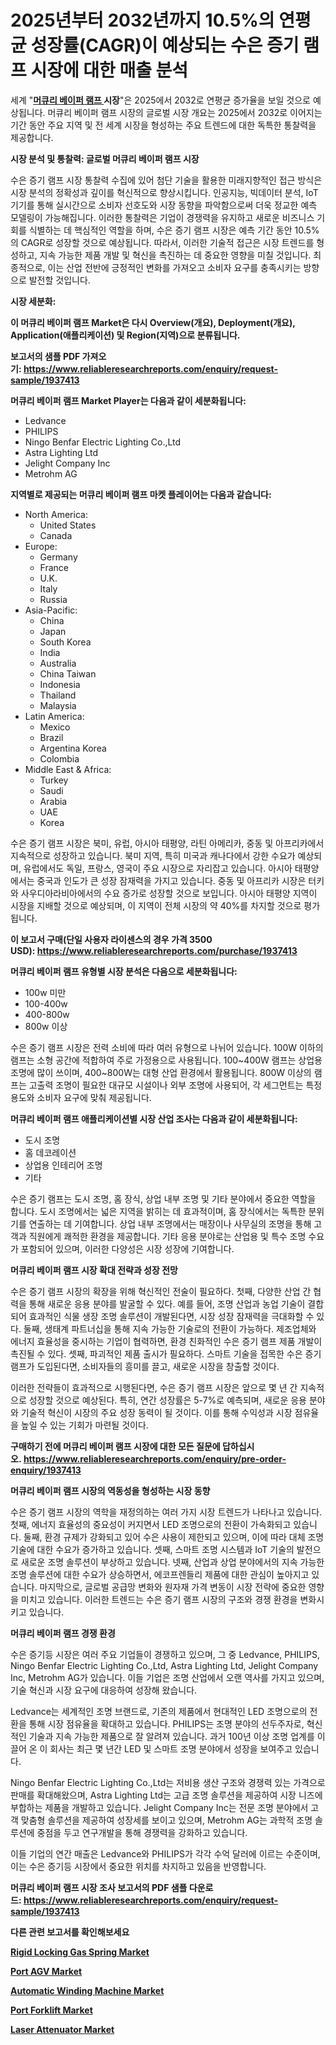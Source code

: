 <p><h1>2025년부터 2032년까지 10.5%의 연평균 성장률(CAGR)이 예상되는 수은 증기 램프 시장에 대한 매출 분석</h1></p><p>세계 "<strong><a href="https://www.reliableresearchreports.com/mercury-vapor-lamp-r1937413?utm_campaign=105&utm_medium=8&utm_source=Github&utm_content=ia&utm_term=10042025&utm_id=mercury-vapor-lamp">머큐리 베이퍼 램프&nbsp;</a></strong><strong>시장</strong>"은 2025에서 2032로 연평균 증가율을 보일 것으로 예상됩니다. 머큐리 베이퍼 램프 시장의 글로벌 시장 개요는 2025에서 2032로 이어지는 기간 동안 주요 지역 및 전 세계 시장을 형성하는 주요 트렌드에 대한 독특한 통찰력을 제공합니다.</p>
<p><strong>시장 분석 및 통찰력: 글로벌 머큐리 베이퍼 램프 시장</strong></p>
<p><p>수은 증기 램프 시장 통찰력 수집에 있어 첨단 기술을 활용한 미래지향적인 접근 방식은 시장 분석의 정확성과 깊이를 혁신적으로 향상시킵니다. 인공지능, 빅데이터 분석, IoT 기기를 통해 실시간으로 소비자 선호도와 시장 동향을 파악함으로써 더욱 정교한 예측 모델링이 가능해집니다. 이러한 통찰력은 기업이 경쟁력을 유지하고 새로운 비즈니스 기회를 식별하는 데 핵심적인 역할을 하며, 수은 증기 램프 시장은 예측 기간 동안 10.5%의 CAGR로 성장할 것으로 예상됩니다. 따라서, 이러한 기술적 접근은 시장 트렌드를 형성하고, 지속 가능한 제품 개발 및 혁신을 촉진하는 데 중요한 영향을 미칠 것입니다. 최종적으로, 이는 산업 전반에 긍정적인 변화를 가져오고 소비자 요구를 충족시키는 방향으로 발전할 것입니다.</p><a href="%7CAUTHORITHY_DOMAIN_URL%7C?utm_campaign=105&utm_medium=8&utm_source=Github&utm_content=ia&utm_term=10042025&utm_id=mercury-vapor-lamp"></a></p>
<p><strong>시장 세분화:</strong></p>
<p><strong>이 머큐리 베이퍼 램프 Market은 다시 Overview(개요), Deployment(개요), Application(애플리케이션) 및 Region(지역)으로 분류됩니다.</strong></p>
<p><strong>보고서의 샘플 PDF 가져오기:&nbsp;<a href="https://www.reliableresearchreports.com/enquiry/request-sample/1937413?utm_campaign=105&utm_medium=8&utm_source=Github&utm_content=ia&utm_term=10042025&utm_id=mercury-vapor-lamp">https://www.reliableresearchreports.com/enquiry/request-sample/1937413</a></strong><strong></strong></p>
<p><strong>머큐리 베이퍼 램프 Market Player는 다음과 같이 세분화됩니다:</strong></p>
<p><ul><li>Ledvance</li><li>PHILIPS</li><li>Ningo Benfar Electric Lighting Co.,Ltd</li><li>Astra Lighting Ltd</li><li>Jelight Company Inc</li><li>Metrohm AG</li></ul></p>
<p><strong>지역별로 제공되는 머큐리 베이퍼 램프 마켓 플레이어는 다음과 같습니다:</strong></p>
<p><ul>
    <li>
        North America:
        <ul>
            <li>United States</li>
            <li>Canada</li>
        </ul>
    </li>
    <li>
        Europe:
        <ul>
            <li>Germany</li>
            <li>France</li>
            <li>U.K.</li>
            <li>Italy</li>
            <li>Russia</li>
        </ul>
    </li>
    <li>
        Asia-Pacific:
        <ul>
            <li>China</li>
            <li>Japan</li>
            <li>South Korea</li>
            <li>India</li>
            <li>Australia</li>
            <li>China Taiwan</li>
            <li>Indonesia</li>
            <li>Thailand</li>
            <li>Malaysia</li>
        </ul>
    </li>
    <li>
        Latin America:
        <ul>
            <li>Mexico</li>
            <li>Brazil</li>
            <li>Argentina Korea</li>
            <li>Colombia</li>
        </ul>
    </li>
    <li>
        Middle East & Africa:
        <ul>
            <li>Turkey</li>
            <li>Saudi</li>
            <li>Arabia</li>
            <li>UAE</li>
            <li>Korea</li>
        </ul>
    </li>
    </ul></p>
<p><p>수은 증기 램프 시장은 북미, 유럽, 아시아 태평양, 라틴 아메리카, 중동 및 아프리카에서 지속적으로 성장하고 있습니다. 북미 지역, 특히 미국과 캐나다에서 강한 수요가 예상되며, 유럽에서도 독일, 프랑스, 영국이 주요 시장으로 자리잡고 있습니다. 아시아 태평양에서는 중국과 인도가 큰 성장 잠재력을 가지고 있습니다. 중동 및 아프리카 시장은 터키와 사우디아라비아에서의 수요 증가로 성장할 것으로 보입니다. 아시아 태평양 지역이 시장을 지배할 것으로 예상되며, 이 지역이 전체 시장의 약 40%를 차지할 것으로 평가됩니다.</p></p>
<p><strong>이 보고서 구매(단일 사용자 라이센스의 경우 가격 3500 USD):&nbsp;<a href="https://www.reliableresearchreports.com/purchase/1937413?utm_campaign=105&utm_medium=8&utm_source=Github&utm_content=ia&utm_term=10042025&utm_id=mercury-vapor-lamp">https://www.reliableresearchreports.com/purchase/1937413</a></strong></p>
<p><strong>머큐리 베이퍼 램프 유형별 시장 분석은 다음으로 세분화됩니다:</strong></p>
<p><ul><li>100w 미만</li><li>100-400w</li><li>400-800w</li><li>800w 이상</li></ul></p>
<p><p>수은 증기 램프 시장은 전력 소비에 따라 여러 유형으로 나뉘어 있습니다. 100W 이하의 램프는 소형 공간에 적합하여 주로 가정용으로 사용됩니다. 100~400W 램프는 상업용 조명에 많이 쓰이며, 400~800W는 대형 산업 환경에서 활용됩니다. 800W 이상의 램프는 고출력 조명이 필요한 대규모 시설이나 외부 조명에 사용되어, 각 세그먼트는 특정 용도와 소비자 요구에 맞춰 제공됩니다.</p></p>
<p><strong>머큐리 베이퍼 램프 애플리케이션별 시장 산업 조사는 다음과 같이 세분화됩니다:</strong></p>
<p><ul><li>도시 조명</li><li>홈 데코레이션</li><li>상업용 인테리어 조명</li><li>기타</li></ul></p>
<p><p>수은 증기 램프는 도시 조명, 홈 장식, 상업 내부 조명 및 기타 분야에서 중요한 역할을 합니다. 도시 조명에서는 넓은 지역을 밝히는 데 효과적이며, 홈 장식에서는 독특한 분위기를 연출하는 데 기여합니다. 상업 내부 조명에서는 매장이나 사무실의 조명을 통해 고객과 직원에게 쾌적한 환경을 제공합니다. 기타 응용 분야로는 산업용 및 특수 조명 수요가 포함되어 있으며, 이러한 다양성은 시장 성장에 기여합니다.</p></p>
<p><strong>머큐리 베이퍼 램프 시장 확대 전략과 성장 전망</strong></p>
<p><p>수은 증기 램프 시장의 확장을 위해 혁신적인 전술이 필요하다. 첫째, 다양한 산업 간 협력을 통해 새로운 응용 분야를 발굴할 수 있다. 예를 들어, 조명 산업과 농업 기술이 결합되어 효과적인 식물 생장 조명 솔루션이 개발된다면, 시장 성장 잠재력을 극대화할 수 있다. 둘째, 생태계 파트너십을 통해 지속 가능한 기술로의 전환이 가능하다. 제조업체와 에너지 효율성을 중시하는 기업이 협력하면, 환경 친화적인 수은 증기 램프 제품 개발이 촉진될 수 있다. 셋째, 파괴적인 제품 출시가 필요하다. 스마트 기술을 접목한 수은 증기 램프가 도입된다면, 소비자들의 흥미를 끌고, 새로운 시장을 창출할 것이다.</p><p>이러한 전략들이 효과적으로 시행된다면, 수은 증기 램프 시장은 앞으로 몇 년 간 지속적으로 성장할 것으로 예상된다. 특히, 연간 성장률은 5-7%로 예측되며, 새로운 응용 분야와 기술적 혁신이 시장의 주요 성장 동력이 될 것이다. 이를 통해 수익성과 시장 점유율을 높일 수 있는 기회가 마련될 것이다.</p></p>
<p><strong>구매하기 전에 머큐리 베이퍼 램프 시장에 대한 모든 질문에 답하십시오.&nbsp;<a href="https://www.reliableresearchreports.com/enquiry/pre-order-enquiry/1937413?utm_campaign=105&utm_medium=8&utm_source=Github&utm_content=ia&utm_term=10042025&utm_id=mercury-vapor-lamp">https://www.reliableresearchreports.com/enquiry/pre-order-enquiry/1937413</a></strong><strong></strong></p>
<p><strong>머큐리 베이퍼 램프 시장의 역동성을 형성하는 시장 동향</strong></p>
<p><p>수은 증기 램프 시장의 역학을 재정의하는 여러 가지 시장 트렌드가 나타나고 있습니다. 첫째, 에너지 효율성의 중요성이 커지면서 LED 조명으로의 전환이 가속화되고 있습니다. 둘째, 환경 규제가 강화되고 있어 수은 사용이 제한되고 있으며, 이에 따라 대체 조명 기술에 대한 수요가 증가하고 있습니다. 셋째, 스마트 조명 시스템과 IoT 기술의 발전으로 새로운 조명 솔루션이 부상하고 있습니다. 넷째, 산업과 상업 분야에서의 지속 가능한 조명 솔루션에 대한 수요가 상승하면서, 에코프렌들리 제품에 대한 관심이 높아지고 있습니다. 마지막으로, 글로벌 공급망 변화와 원자재 가격 변동이 시장 전략에 중요한 영향을 미치고 있습니다. 이러한 트렌드는 수은 증기 램프 시장의 구조와 경쟁 환경을 변화시키고 있습니다.</p></p>
<p><strong>머큐리 베이퍼 램프 경쟁 환경</strong></p>
<p><p>수은 증기등 시장은 여러 주요 기업들이 경쟁하고 있으며, 그 중 Ledvance, PHILIPS, Ningo Benfar Electric Lighting Co.,Ltd, Astra Lighting Ltd, Jelight Company Inc, Metrohm AG가 있습니다. 이들 기업은 조명 산업에서 오랜 역사를 가지고 있으며, 기술 혁신과 시장 요구에 대응하여 성장해 왔습니다.</p><p>Ledvance는 세계적인 조명 브랜드로, 기존의 제품에서 현대적인 LED 조명으로의 전환을 통해 시장 점유율을 확대하고 있습니다. PHILIPS는 조명 분야의 선두주자로, 혁신적인 기술과 지속 가능한 제품으로 잘 알려져 있습니다. 과거 100년 이상 조명 업계를 이끌어 온 이 회사는 최근 몇 년간 LED 및 스마트 조명 분야에서 성장을 보여주고 있습니다.</p><p>Ningo Benfar Electric Lighting Co.,Ltd는 저비용 생산 구조와 경쟁력 있는 가격으로 판매를 확대해왔으며, Astra Lighting Ltd는 고급 조명 솔루션을 제공하여 시장 니즈에 부합하는 제품을 개발하고 있습니다. Jelight Company Inc는 전문 조명 분야에서 고객 맞춤형 솔루션을 제공하여 성장세를 보이고 있으며, Metrohm AG는 과학적 조명 솔루션에 중점을 두고 연구개발을 통해 경쟁력을 강화하고 있습니다.</p><p>이들 기업의 연간 매출은 Ledvance와 PHILIPS가 각각 수억 달러에 이르는 수준이며, 이는 수은 증기등 시장에서 중요한 위치를 차지하고 있음을 반영합니다.</p></p>
<p><strong>머큐리 베이퍼 램프 시장 조사 보고서의 PDF 샘플 다운로드:&nbsp;<a href="https://www.reliableresearchreports.com/enquiry/request-sample/1937413?utm_campaign=105&utm_medium=8&utm_source=Github&utm_content=ia&utm_term=10042025&utm_id=mercury-vapor-lamp">https://www.reliableresearchreports.com/enquiry/request-sample/1937413</a></strong></p>
<p><strong></strong></p>
<p><strong></strong></p>
<p><strong></strong></p>
<p><strong></strong></p>
<p><strong>다른 관련 보고서를 확인해보세요</strong></p>
<p><strong><p><a href="https://github.com/dushornerfe/Market-Research-Report-List-1/blob/main/rigid-locking-gas-spring-market.md?utm_campaign=105&utm_medium=8&utm_source=Github&utm_content=ia&utm_term=10042025&utm_id=mercury-vapor-lamp">Rigid Locking Gas Spring Market</a></p><p><a href="https://github.com/djarixneoza/Market-Research-Report-List-1/blob/main/port-agv-market.md?utm_campaign=105&utm_medium=8&utm_source=Github&utm_content=ia&utm_term=10042025&utm_id=mercury-vapor-lamp">Port AGV Market</a></p><p><a href="https://github.com/vilehoaguy/Market-Research-Report-List-1/blob/main/automatic-winding-machine-market.md?utm_campaign=105&utm_medium=8&utm_source=Github&utm_content=ia&utm_term=10042025&utm_id=mercury-vapor-lamp">Automatic Winding Machine Market</a></p><p><a href="https://github.com/akermigarib/Market-Research-Report-List-1/blob/main/port-forklift-market.md?utm_campaign=105&utm_medium=8&utm_source=Github&utm_content=ia&utm_term=10042025&utm_id=mercury-vapor-lamp">Port Forklift Market</a></p><p><a href="https://github.com/sapsaidamary/Market-Research-Report-List-1/blob/main/laser-attenuator-market.md?utm_campaign=105&utm_medium=8&utm_source=Github&utm_content=ia&utm_term=10042025&utm_id=mercury-vapor-lamp">Laser Attenuator Market</a></p></strong></p>